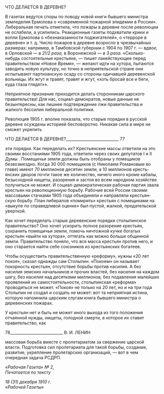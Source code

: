 ЧТО ДЕЛАЕТСЯ В ДЕРЕВНЕ?

В газетах ведутся споры по поводу новой книги бывшего министра земледелия Ер­молова о «современной пожарной эпидемии в России». Либеральная печать отметила, что пожары в деревне после революции не ослабели, а усилились. Реакционные газеты подхватили крики и вопли Ермолова о «безнаказанности поджигателей», о «терроре в деревне» и т. д. Число пожаров в деревне возросло в чрезвычайных размерах: напри­мер, в Тамбовской губернии с 1904 по 1907 г. — _вдвое,_ в Орловской — _в 2!/2 раза,_ в Воронежской — _в 3 раза._ «Сколько-нибудь состоятельные крестьяне, — пишет лакей­ствующее перед правительством «Новое Время», — желают идти на хутора, пытаются заводить новую культуру, но точно в неприятельской стране они испытывают парти­занскую осаду со стороны одичавшей деревенской вольницы. Их жгут и травят, травят и жгут, «хоть бросай все и беги, куда глаза глядят»».

Неприятное признание приходится делать сторонникам царского правительства! Для нас, социал-демократов, новые данные не безынтересны, как лишнее подтверждение лжи правительства и жалкого бессилия либеральной политики.

Революция 1905 г. вполне показала, что старые порядки в русской деревне осуждены историей бесповоротно. Никакая сила в мире не сможет укрепить

  

ЧТО ДЕЛАЕТСЯ В ДЕРЕВНЕ?___________________________ 77

эти порядки. Как переделать их? Крестьянские массы ответили на это своими восста­ниями 1905 года, ответили через своих депутатов I и II Думы . Помещичьи земли должны быть отобраны у помещиков безвозмездно. Когда 30 000 помещиков (с Нико­лаем Романовым во главе) имеют _70 миллионов_ десятин земли, а 10 миллионов кресть­янских дворов почти такое же количество, ничего иного кроме кабалы, безысходной нищеты, разорения и застоя во всем народном хозяйстве получиться не может. И соци­ал-демократическая рабочая партия звала крестьян на революционную борьбу. Рабочие всей России своими массовыми стачками 1905 года объединяли и направляли крестьян­скую борьбу. План либералов «помирить» крестьян с помещиками на «выкупе по спра­ведливой оценке» был пустой, жалкой, предательской уверткой.

Как хочет переделать старые деревенские порядки столыпинское правительство? Оно хочет ускорить полное разорение крестьян, сохранить помещичьи земли, помочь ничтожной кучке богатых крестьян «выйти на хутора», оттягать как можно больше об­щинной земли. Правительство поняло, что вся масса крестьян против него, и оно стара­ется найти себе союзников из крестьянских богатеев.

Чтобы осуществить правительственную «реформу», нужны «20 лет покоя», сказал однажды сам Столыпин. «Покоем» он называет покорность крестьян, отсутствие борь­бы против насилия. А без насилия земских начальников и прочих властей, без насилия на каждом шагу, без насилия над _десятками миллионов,_ без подавления малейших про­явлений их самостоятельности, столыпинская «реформа» проводиться не может. «По­коя» не только на 20 лет, но и на три года Столыпин не создал и создать не может: вот та неприятная истина, которую напомнила царским слугам книга бывшего министра о деревенских пожарах.

У крестьян нет и быть не может иного выхода из того положения отчаянной нужды, нищеты, голодной смерти, в которое их ставит правительство, как

  

78___________________________ В. И. ЛЕНИН

массовая борьба вместе с пролетариатом за свержение царской власти. Подготовка сил пролетариата для такой борьбы, создание, развитие, укрепление пролетарских органи­заций, — вот в чем очередная задача РСДРП.

_«Рабочая Газета» № 2,                                                                    Печатается по тексту_

_18 (31) декабря 1910 г.                                                                         «Рабочей Газеты»_